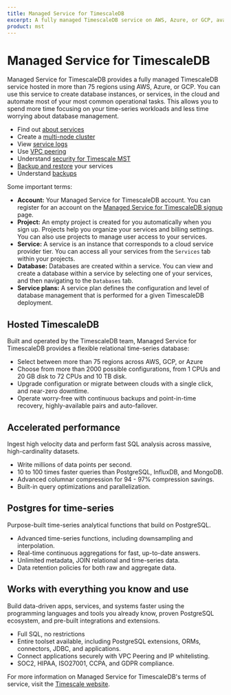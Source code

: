 ```yaml
---
title: Managed Service for TimescaleDB
excerpt: A fully managed TimescaleDB service on AWS, Azure, or GCP, available in more than 75 regions
product: mst
---
```


# Managed Service for TimescaleDB

Managed Service for TimescaleDB provides a fully managed TimescaleDB service
hosted in more than 75 regions using AWS, Azure, or GCP. You can use this
service to create database instances, or services, in the cloud and automate
most of your most common operational tasks. This allows you to spend more time
focusing on your time-series workloads and less time worrying about database
management.

*   Find out [about services][create-a-service]
*   Create a [multi-node cluster][mst-multi-node]
*   View [service logs][viewing-service-logs]
*   Use [VPC peering][vpc-peering]
*   Understand [security for Timescale MST][security]
*   [Backup and restore][manage-backups] your services
*   Understand [backups][backups]

Some important terms:

*   **Account:** Your Managed Service for TimescaleDB account. You can register
    for an account on the
    [Managed Service for TimescaleDB signup][sign-up] page.
*   **Project:** An empty project is created for you automatically when you sign up.
    Projects help you organize your services and billing settings. You can also
    use projects to manage user access to your services.
*   **Service:** A service is an instance that corresponds to a cloud service
    provider tier. You can access all your services from the `Services` tab
    within your projects.
*   **Database:** Databases are created within a service. You can view and create a
    database within a service by selecting one of your services, and then
    navigating to the `Databases` tab.
*   **Service plans:** A service plan defines the configuration and level of
    database management that is performed for a given TimescaleDB deployment.

## Hosted TimescaleDB

Built and operated by the TimescaleDB team, Managed Service for TimescaleDB
provides a flexible relational time-series database:

*   Select between more than 75 regions across AWS, GCP, or Azure
*   Choose from more than 2000 possible configurations, from 1&nbsp;CPUs and
    20&nbsp;GB disk to 72&nbsp;CPUs and 10&nbsp;TB disk.
*   Upgrade configuration or migrate between clouds with a single click, and
    near-zero downtime.
*   Operate worry-free with continuous backups and point-in-time recovery,
    highly-available pairs and auto-failover.

## Accelerated performance

Ingest high velocity data and perform fast SQL analysis across massive,
high-cardinality datasets.

*   Write millions of data points per second.
*   10 to 100 times faster queries than PostgreSQL, InfluxDB, and MongoDB.
*   Advanced columnar compression for 94 - 97% compression savings.
*   Built-in query optimizations and parallelization.

## Postgres for time-series

Purpose-built time-series analytical functions that build on PostgreSQL.

*   Advanced time-series functions, including downsampling and interpolation.
*   Real-time continuous aggregations for fast, up-to-date answers.
*   Unlimited metadata, JOIN relational and time-series data.
*   Data retention policies for both raw and aggregate data.

## Works with everything you know and use

Build data-driven apps, services, and systems faster using the programming
languages and tools you already know, proven PostgreSQL ecosystem, and pre-built
integrations and extensions.

*   Full SQL, no restrictions
*   Entire toolset available, including PostgreSQL extensions, ORMs, connectors,
    JDBC, and applications.
*   Connect applications securely with VPC Peering and IP whitelisting.
*   SOC2, HIPAA, ISO27001, CCPA, and GDPR compliance.

For more information on Managed Service for TimescaleDB's terms of service, visit the [Timescale website][tos].

[create-a-service]: /mst/:currentVersion:/about-mst
[mst-multi-node]: /mst/:currentVersion:/mst-multi-node
[viewing-service-logs]: /mst/:currentVersion:/viewing-service-logs
[vpc-peering]: /mst/:currentVersion:/vpc-peering
[security]: /mst/:currentVersion:/security
[sign-up]: https://www.timescale.com/mst-signup
[tos]: https://www.timescale.com/legal/mst-terms-of-service
[backups]: /mst/:currentVersion:/manage-backups
[manage-backups]: /mst/:currentVersion:/manage-backups
